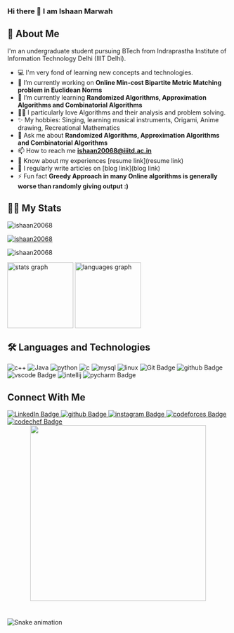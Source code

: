 ### Hi there 👋 I am Ishaan Marwah

## 🚀 About Me
I'm an undergraduate student pursuing BTech from Indraprastha Institute of Information Technology Delhi (IIIT Delhi). 
* :computer: I'm very fond of learning new concepts and technologies. 
* 🔭 I’m currently working on **Online Min-cost Bipartite Metric Matching problem in Euclidean Norms**
* 🌱 I’m currently learning **Randomized Algorithms, Approximation Algorithms and Combinatorial Algorithms**
* :man_technologist: I particularly love Algorithms and their analysis and problem solving.
* :sparkles: My hobbies: Singing, learning musical instruments, Origami, Anime drawing, Recreational Mathematics
* 💬 Ask me about **Randomized Algorithms, Approximation Algorithms and Combinatorial Algorithms**
* 📫 How to reach me **ishaan20068@iiitd.ac.in**
* 📄 Know about my experiences [resume link](resume link)
* 📝 I regularly write articles on [blog link](blog link)
* ⚡ Fun fact **Greedy Approach in many Online algorithms is generally worse than randomly giving output :)**

## 👨‍💻 My Stats
<p align="left"> <img src="https://komarev.com/ghpvc/?username=ishaan20068&label=Profile%20views&color=0e75b6&style=flat" alt="ishaan20068" /> </p>
<p align="left"> <a href="https://github.com/ryo-ma/github-profile-trophy"><img src="https://github-profile-trophy.vercel.app/?username=ishaan20068" alt="ishaan20068" /></a> </p>
<p><img align="center" src="https://streak-stats.demolab.com/?user=ishaan20068&" alt="ishaan20068" /></p>
  <img align="center" src="https://github-readme-stats.vercel.app/api?username=ishaan20068&show_icons=true&theme=radical" height="150" alt="stats graph"  />
  <img align="center" src="https://github-readme-stats.vercel.app/api/top-langs?username=ishaan20068&locale=en&hide_title=false&layout=compact&card_width=320&langs_count=5&theme=dracula&hide_border=false" height="150" alt="languages graph"  />


## 🛠 Languages and Technologies
<div>
  <img src="https://img.shields.io/badge/C++-00599C?style=for-the-badge&logo=C++&logoColor=white" alt="c++"/>
  <img src="https://img.shields.io/badge/java-FC6603?style=for-the-badge&logo=java&logoColor=white" alt="Java" />
  <img src="https://img.shields.io/badge/Python-3776AB?style=for-the-badge&logo=Python&logoColor=white" alt="python"/>
  <img src="https://img.shields.io/badge/C-A8B9CC?style=for-the-badge&logo=C&logoColor=white" alt="c"/>
  <img src="https://img.shields.io/badge/MySQL-4479A1?style=for-the-badge&logo=MySQL&logoColor=white" alt="mysql"/>
  <img src="https://img.shields.io/badge/Linux-FCC624?style=for-the-badge&logo=Linux&logoColor=white" alt="linux" />
  <img src="https://img.shields.io/badge/Git-F05032?style=for-the-badge&logo=Git&logoColor=white" alt="Git Badge"/>
  <img src="https://img.shields.io/badge/GitHub-000000?style=for-the-badge&logo=GitHub&logoColor=white" alt="github Badge"/>
  <img src="https://img.shields.io/badge/VS Code-007ACC?style=for-the-badge&logo=VisualStudioCode&logoColor=white" alt="vscode Badge"/>
  <img src="https://img.shields.io/badge/Intellij IDEA-000000?style=for-the-badge&logo=Intellij IDEA&logoColor=white" alt="intellij"/>
  <img src="https://img.shields.io/badge/PyCharm-000000?style=for-the-badge&logo=PyCharm&logoColor=white" alt="pycharm Badge"/>
</div>

## Connect With Me
<div id="badges">
  <a href="https://www.linkedin.com/in/ishaan-marwah-384787221/">
    <img src="https://img.shields.io/badge/LinkedIn-blue?style=for-the-badge&logo=linkedin&logoColor=white" alt="LinkedIn Badge"/>
  </a>
  <a href="https://github.com/ishaan20068">
    <img src="https://img.shields.io/badge/GitHub-000000?style=for-the-badge&logo=GitHub&logoColor=white" alt="github Badge"/>
  </a>
  <a href="https://www.instagram.com/otakuishaan/">
    <img src="https://img.shields.io/badge/Instagram-E4405F?style=for-the-badge&logo=Instagram&logoColor=white" alt="instagram Badge"/>
  </a>
  <a href="https://codeforces.com/profile/ishaan20068">
    <img src="https://img.shields.io/badge/Codeforces-1F8ACB?style=for-the-badge&logo=Codeforces&logoColor=white" alt="codeforces Badge"/>
  </a>
  <a href="https://www.codechef.com/users/ishaan20068">
    <img src="https://img.shields.io/badge/CodeChef-5B4638?style=for-the-badge&logo=CodeChef&logoColor=white" alt="codechef Badge"/>
  </a>
</div>

<div id="header" align="center">
  <img src="https://preview.redd.it/yrni1y026ld51.jpg?auto=webp&s=a7eb450db6a4bdaa1d3261e6d15774b92f5b2407" width="400"/>
</div>

###

<br clear="both">

<img src="https://raw.githubusercontent.com/maurodesouza/maurodesouza/output/snake.svg" alt="Snake animation" />

###
<!--
**ishaan20068/ishaan20068** is a ✨ _special_ ✨ repository because its `README.md` (this file) appears on your GitHub profile.

Here are some ideas to get you started:

- 🔭 I’m currently working on ...
- 🌱 I’m currently learning ...
- 👯 I’m looking to collaborate on ...
- 🤔 I’m looking for help with ...
- 💬 Ask me about ...
- 📫 How to reach me: ...
- 😄 Pronouns: ...
- ⚡ Fun fact: ...
-->
